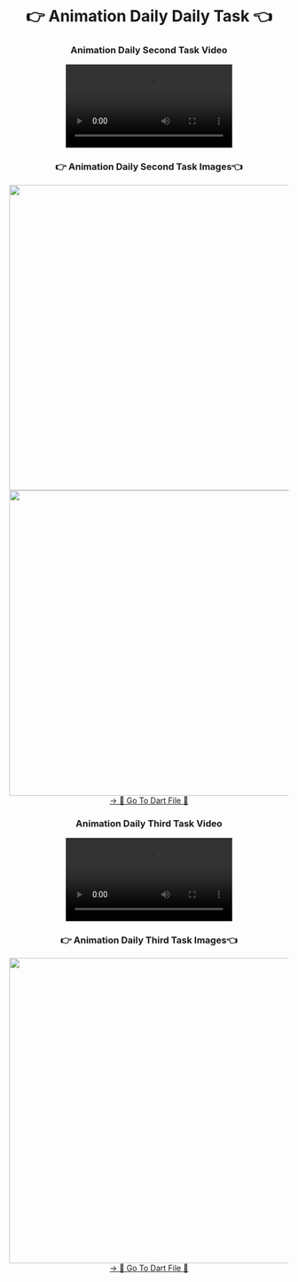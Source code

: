 <h1 align="center">👉 Animation Daily Daily Task 👈</h1>

<h3 align="center"> Animation Daily Second Task Video </h3>
<div align="center">
 <video src="https://github.com/user-attachments/assets/77ad4c56-6098-4cc6-aa6f-8f874143772e">
</video>
</div>

<h3 align="center">👉 Animation Daily Second Task  Images👈</h3>
<div align="center">
  <img height="550"  src="https://github.com/user-attachments/assets/44df937c-38c8-4b6b-95d6-74e222c81acb" />
  <img height="550"  src="https://github.com/user-attachments/assets/fcd4de5b-bb2b-4732-a2ab-040e8cca2943" />
</div>

<div align="center">
<a href="https://github.com/YashuPatel1724/animation_ui/blob/master/lib/animation%20align%20and%20container/first_task.dart">-> 📂 Go To Dart File 📂 </a>
</div>



<h3 align="center"> Animation Daily Third Task Video </h3>
<div align="center">
 <video src="https://github.com/user-attachments/assets/73681562-320a-43af-8a83-6d7120cc854c">
</video>
</div>

<h3 align="center">👉 Animation Daily Third Task  Images👈</h3>
<div align="center">
  <img height="550"  src="https://github.com/user-attachments/assets/0bd8ce41-5fe4-453d-a68c-e7d2035ddc12" />
</div>

<div align="center">
<a href="https://github.com/YashuPatel1724/animation_ui/blob/master/lib/animation%20align%20and%20container/seconfd_task.dart">-> 📂 Go To Dart File 📂 </a>
</div>
